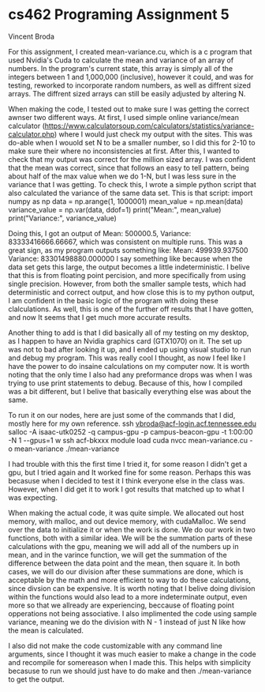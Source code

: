 # cs462 Programing Assignment 5
Vincent Broda

For this assignment, I created mean-variance.cu, which is a c program that used Nvidia's Cuda to calculate the mean and variance of an array of numbers.
In the program's current state, this array is simply all of the integers between 1 and 1,000,000 (inclusive), however it could, and was for testing, reworked to incorporate random numbers, as well as diffrent sized arrays.
The diffrent sized arrays can still be easily adjusted by altering N.

When making the code, I tested out to make sure I was getting the correct awnser two different ways. At first, I used simple online variance/mean calculator (https://www.calculatorsoup.com/calculators/statistics/variance-calculator.php) where I would just check my output with the sites. This was do-able when I wouold set N to be a smaller number, so I did this for 2-10 to make sure their where no inconsistencies at first. After this, I wanted to check that my output was correct for the million sized array. I was confident that the mean was correct, since that follows an easy to tell pattern, being about half of the max value when we do 1-N, but I was less sure in the variance that I was getting. To check this, I wrote a simple python script that also calculated the variance of the same data set. 
This is that script:
import numpy as np
data = np.arange(1, 1000001)
mean_value = np.mean(data)
variance_value = np.var(data, ddof=1)
print("Mean:", mean_value)
print("Variance:", variance_value)

Doing this, I got an output of Mean: 500000.5, Variance: 83333416666.66667, which was consistent on multiple runs.
This was a great sign, as my program outputs something like:
Mean: 499939.937500
Variance: 83301498880.000000
I say something like because when the data set gets this large, the output becomes a little indeterministic. I belive that this is from floating point percision, and more specifically from using single precision. However, from both the smaller sample tests, which had deterministic and correct output, and how close this is to my python output, I am confident in the basic logic of the program with doing these clalculations. As well, this is one of the further off results that I have gotten, and now It seems that I get much more accurate results.

Another thing to add is that I did basically all of my testing on my desktop, as I happen to have an Nvidia graphics card (GTX1070) on it. The set up was not to bad after looking it up, and I ended up using visual studio to run and debug my program. This was really cool I thought, as now I feel like I have the power to do insaine calculations on my computer now. It is worth noting that the only time I also had any preformance drops was when I was trying to use print statements to debug. Because of this, how I compiled was a bit different, but I belive that basically everything else was about the same.

To run it on our nodes, here are just some of the commands that I did, mostly here for my own reference.
ssh vbroda@acf-login.acf.tennessee.edu
salloc -A isaac-utk0252 -q campus-gpu -p campus-beacon-gpu -t 1:00:00 -N 1 --gpus=1
w
ssh acf-bkxxx
module load cuda
nvcc mean-variance.cu -o mean-variance
./mean-variance

I had trouble with this the first time I tried it, for some reason I didn't get a gpu, but I tried again and It worked fine for some reason. Perhaps this was becasuse when I decided to test it I think everyone else in the class was. However, when I did get it to work I got results that matched up to what I was expecting.

When making the actual code, it was quite simple. We allocated out host memory, with malloc, and out device memory, with cudaMalloc. We send over the data to initialize it or when the work is done. We do our work in two functions, both with a similar idea. We will be the summation parts of these calculations with the gpu, meaning we will add all of the numbers up in mean, and in the varince function, we will get the summation of the difference between the data point and the mean, then square it. In both cases, we will do our division after these summations are done, which is acceptable by the math and more efficient to way to do these calculations, since divsion can be expensive. It is worth noting that I belive doing division within the functions would also lead to a more indeterminate output, even more so that we allready are experiencing, beccause of floating point opperations not being associative.
I also implimented the code using sample variance, meaning we do the division with N - 1 instead of  just N like how the mean is calculated.

I also did not make the code customizable with any command line arguments, since I thought it was much easier to make a change in the code and recompile for somereason when I made this. This helps with simplicity becasuse to run we should just have to do make and then ./mean-variance to get the output. 
